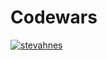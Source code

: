 # Codewars

[![**stevahnes**](https://www.codewars.com/users/stevahnes/badges/large?sanitize=true)](https://www.codewars.com/users/stevahnes)
